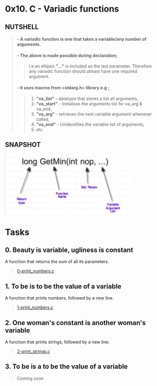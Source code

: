 # **0x10. C - Variadic functions**

## NUTSHELL
> #### - A variadic function is one that takes a variable/any number of arguments.
> #### - The above is made possible during declaration;
> > i.e an ellipsis **"..."** is included as the last parameter.
> > Therefore any variadic function should atleast have one required argument. 
> #### - it uses macros from **<stdarg.h>** library e.g ;
> > 1.  **"va_list"** - datatype that stores a list all arguments,
> > 2. **"va_start"** - Initialises the arguments list for va_arg & va_end,
> > 3. **"va_arg"** - retrieves the next variable argument whenever called,
> > 4. **"va_end"** - Unidentifies the variable list of arguments,
> > 4. etc.


## SNAPSHOT
![Structs](assets/vf.png)


# Tasks

## **0. Beauty is variable, ugliness is constant**
A function that returns the sum of all its parameters.
> [0-print_numbers.c](https://github.com/Viestar/alx-low_level_programming/commit/94fdeb4c372bcb3b82a797d084522efefd457c7f)



## **1. To be is to be the value of a variable**
A function that prints numbers, followed by a new line.
> [1-print_numbers.c](https://github.com/Viestar/alx-low_level_programming/commit/2606342b6811b4110ff04fe759892d69b941d4f1)



## **2. One woman's constant is another woman's variable**
A function that prints strings, followed by a new line.
> [2-print_strings.c](https://github.com/Viestar/alx-low_level_programming/commit/3fcad84535b8277a2c840c5477da7ed49d89aa5c)



## **3. To be is a to be the value of a variable**
> Coming soon